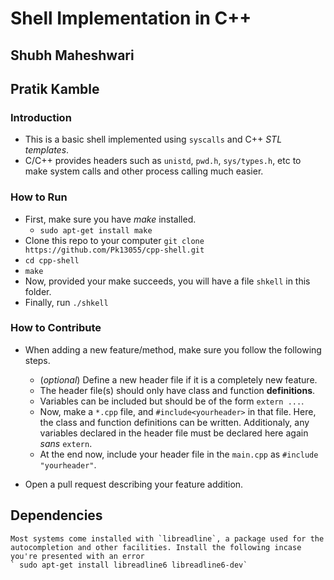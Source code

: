 # Shell Implementation in C++
## Shubh Maheshwari 
## Pratik Kamble

### Introduction

- This is a basic shell implemented using `syscalls` and C++ _STL templates_.
- C/C++ provides headers such as `unistd`, `pwd.h`, `sys/types.h`, etc to make system calls and other process calling much easier.

### How to Run

- First, make sure you have _make_ installed.
	- `sudo apt-get install make`
- Clone this repo to your computer  `git clone https://github.com/Pk13055/cpp-shell.git`
- `cd cpp-shell`
- `make`
- Now, provided your make succeeds, you will have a file `shkell` in this folder.
- Finally, run `./shkell`

### How to Contribute

- When adding a new feature/method, make sure you follow the following steps.
	- (_optional_) Define a new header file if it is a completely new feature.
	- The header file(s) should only have class and function **definitions**.
	- Variables can be included but should be of the form `extern ...`.
	- Now, make a `*.cpp` file, and `#include<yourheader>` in that file. Here, the class and function definitions can be written. Additionaly, any variables declared in the header file must be declared here again _sans_ `extern`.
	- At the end now, include your header file in the `main.cpp` as `#include "yourheader"`.

- Open a pull request describing your feature addition.

## Dependencies 
	Most systems come installed with `libreadline`, a package used for the autocompletion and other facilities. Install the following incase you're presented with an error
	` sudo apt-get install libreadline6 libreadline6-dev`
